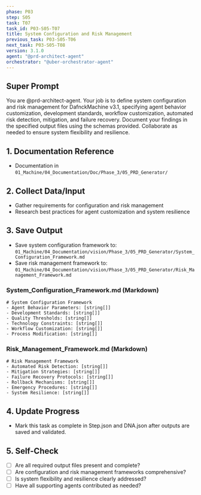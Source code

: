 ```yaml
---
phase: P03
step: S05
task: T07
task_id: P03-S05-T07
title: System Configuration and Risk Management
previous_task: P03-S05-T06
next_task: P03-S05-T08
version: 3.1.0
agent: "@prd-architect-agent"
orchestrator: "@uber-orchestrator-agent"
---
```


## Super Prompt
You are @prd-architect-agent. Your job is to define system configuration and risk management for DafnckMachine v3.1, specifying agent behavior customization, development standards, workflow customization, automated risk detection, mitigation, and failure recovery. Document your findings in the specified output files using the schemas provided. Collaborate as needed to ensure system flexibility and resilience.

## 1. Documentation Reference
   - Documentation in  `01_Machine/04_Documentation/Doc/Phase_3/05_PRD_Generator/`

## 2. Collect Data/Input
- Gather requirements for configuration and risk management
- Research best practices for agent customization and system resilience

## 3. Save Output
- Save system configuration framework to: `01_Machine/04_Documentation/vision/Phase_3/05_PRD_Generator/System_Configuration_Framework.md`
- Save risk management framework to: `01_Machine/04_Documentation/vision/Phase_3/05_PRD_Generator/Risk_Management_Framework.md`

### System_Configuration_Framework.md (Markdown)
```
# System Configuration Framework
- Agent Behavior Parameters: [string[]]
- Development Standards: [string[]]
- Quality Thresholds: [string[]]
- Technology Constraints: [string[]]
- Workflow Customization: [string[]]
- Process Modification: [string[]]
```

### Risk_Management_Framework.md (Markdown)
```
# Risk Management Framework
- Automated Risk Detection: [string[]]
- Mitigation Strategies: [string[]]
- Failure Recovery Protocols: [string[]]
- Rollback Mechanisms: [string[]]
- Emergency Procedures: [string[]]
- System Resilience: [string[]]
```

## 4. Update Progress
- Mark this task as complete in Step.json and DNA.json after outputs are saved and validated.

## 5. Self-Check
- [ ] Are all required output files present and complete?
- [ ] Are configuration and risk management frameworks comprehensive?
- [ ] Is system flexibility and resilience clearly addressed?
- [ ] Have all supporting agents contributed as needed? 